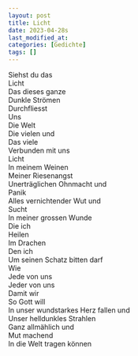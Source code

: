 ```yaml
---
layout: post
title: Licht
date: 2023-04-28s
last_modified_at:
categories: [Gedichte]
tags: []
---
```


Siehst du das  
Licht  
Das dieses ganze  
Dunkle Strömen  
Durchfliesst  
Uns  
Die Welt  
Die vielen und  
Das viele  
Verbunden mit uns  
Licht  
In meinem Weinen  
Meiner Riesenangst  
Unerträglichen Ohnmacht und  
Panik  
Alles vernichtender Wut und  
Sucht  
In meiner grossen Wunde  
Die ich  
Heilen  
Im Drachen  
Den ich  
Um seinen Schatz bitten darf  
Wie  
Jede von uns  
Jeder von uns  
Damit wir  
So Gott will  
In unser wundstarkes Herz fallen und  
Unser helldunkles Strahlen  
Ganz allmählich und  
Mut machend  
In die Welt tragen können